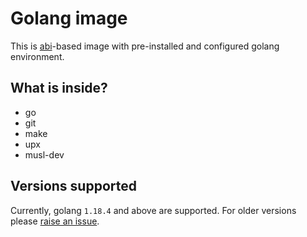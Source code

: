 # Golang image

This is [abi](https://github...)-based image with pre-installed and configured golang environment.

## What is inside?
* go
* git
* make
* upx
* musl-dev

## Versions supported
Currently, golang `1.18.4` and above are supported. 
For older versions please [raise an issue](https://github.com/.../issues).
